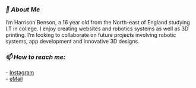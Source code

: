 <h3><em>👤 About Me</em></h3>
I’m Harrison Benson, a 16 year old from the North-east of England studying I.T in college. I enjoy creating websites and robotics systems as well as 3D printing.
I’m looking to collaborate on future projects involving robotic systems, app development and innovative 3D designs.
  <br>
<h3><em>📫 How to reach me:</em></h3>
- <a href="https://www.instagram.com/druidpixel/">Instagram</a>
<br>
- <a href="mailto:harrisonbenson276@gmail.com">eMail</a>

<!---
HBenson276/HBenson276 is a ✨ special ✨ repository because its `README.md` (this file) appears on your GitHub profile.
You can click the Preview link to take a look at your changes.
--->
